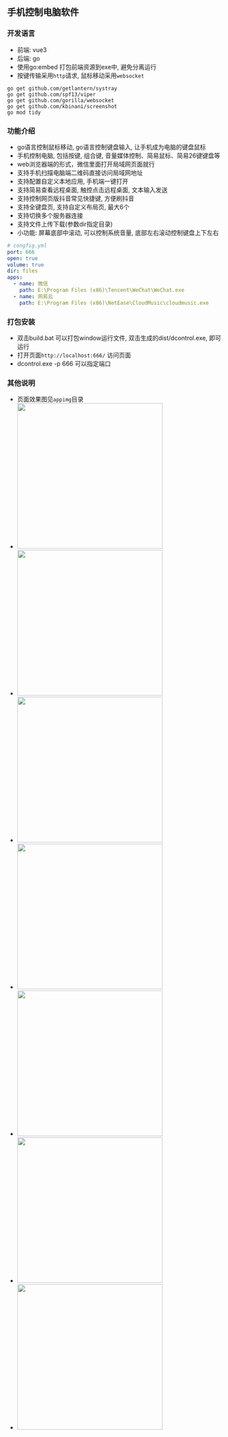 ## 手机控制电脑软件
### 开发语言
- 前端: vue3
- 后端: go
- 使用go:embed 打包前端资源到exe中, 避免分离运行
- 按键传输采用`http`请求, 鼠标移动采用`websocket`
```shell
go get github.com/getlantern/systray
go get github.com/spf13/viper
go get github.com/gorilla/websocket
go get github.com/kbinani/screenshot
go mod tidy
```
### 功能介绍
- go语言控制鼠标移动, go语言控制键盘输入, 让手机成为电脑的键盘鼠标
- 手机控制电脑, 包括按键, 组合键, 音量媒体控制、简易鼠标、简易26键键盘等
- web浏览器端的形式，微信里面打开局域网页面就行
- 支持手机扫描电脑端二维码直接访问局域网地址
- 支持配置自定义本地应用, 手机端一键打开
- 支持简易查看远程桌面, 触控点击远程桌面, 文本输入发送
- 支持控制网页版抖音常见快捷键, 方便刷抖音
- 支持全键盘页, 支持自定义布局页, 最大6个
- 支持切换多个服务器连接
- 支持文件上传下载(参数dir指定目录)
- 小功能: 屏幕底部中滚动, 可以控制系统音量, 底部左右滚动控制键盘上下左右
```yml
# congfig.yml
port: 666
open: true
volume: true
dir: files
apps:
  - name: 微信
    path: E:\Program Files (x86)\Tencent\WeChat\WeChat.exe
  - name: 网易云
    path: E:\Program Files (x86)\NetEase\CloudMusic\cloudmusic.exe
```

### 打包安装
- 双击build.bat 可以打包window运行文件, 双击生成的dist/dcontrol.exe, 即可运行
- 打开页面`http://localhost:666/` 访问页面
- dcontrol.exe -p 666 可以指定端口
### 其他说明
- 页面效果图见`appimg`目录
- <img src="https://gcore.jsdelivr.net/gh/dhjz/dcontrol@master/appimg/app7.jpg" style="width: 340px;"/>
- <img src="https://gcore.jsdelivr.net/gh/dhjz/dcontrol@master/appimg/app2.jpg" style="width: 340px;"/>
- <img src="https://gcore.jsdelivr.net/gh/dhjz/dcontrol@master/appimg/app3.jpg" style="width: 340px;"/>
- <img src="https://gcore.jsdelivr.net/gh/dhjz/dcontrol@master/appimg/app5.jpg" style="width: 340px;"/>
- <img src="https://gcore.jsdelivr.net/gh/dhjz/dcontrol@master/appimg/app6.jpg" style="width: 340px;"/>
- <img src="https://gcore.jsdelivr.net/gh/dhjz/dcontrol@master/appimg/app8.jpg" style="width: 340px;"/>
- <img src="https://gcore.jsdelivr.net/gh/dhjz/dcontrol@master/appimg/app9.jpg" style="width: 340px;"/>

